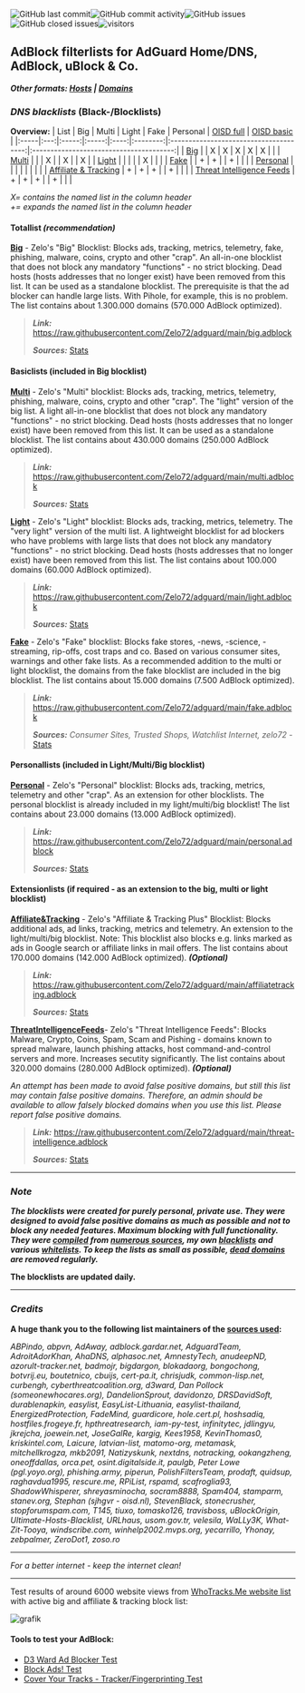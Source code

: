 ![GitHub last commit](https://img.shields.io/github/last-commit/zelo72/adguard)![GitHub commit activity](https://img.shields.io/github/commit-activity/m/zelo72/adguard)![GitHub issues](https://img.shields.io/github/issues/zelo72/adguard)![GitHub closed issues](https://img.shields.io/github/issues-closed/zelo72/adguard)![visitors](https://visitor-badge.glitch.me/badge?page_id=zelo72.adguard&left_color=grey&right_color=blue)

## AdBlock filterlists for AdGuard Home/DNS, AdBlock, uBlock & Co.
***Other formats: [Hosts](https://github.com/Zelo72/hosts) | [Domains](https://github.com/Zelo72/rpi)***

### ***DNS blacklists*** (Black-/Blocklists)

**Overview:**
| List | Big | Multi | Light | Fake | Personal | [OISD full](https://oisd.nl/downloads) | [OISD basic](https://oisd.nl/downloads) |
|:-----|:---:|:-----:|:-----:|:----:|:--------:|:--------------------------------------:|:---------------------------------------:|
| [Big](https://raw.githubusercontent.com/Zelo72/adguard/main/big.adblock)                                       |   | X | X | X | X | X |   |
| [Multi](https://raw.githubusercontent.com/Zelo72/adguard/main/multi.adblock)                                   |   |   | X |   | X |   | X |
| [Light](https://raw.githubusercontent.com/Zelo72/adguard/main/light.adblock)                                   |   |   |   |   | X |   |   |
| [Fake](https://raw.githubusercontent.com/Zelo72/adguard/main/fake.adblock)                                     |   | + | + |   | + |   |   |
| [Personal](https://raw.githubusercontent.com/Zelo72/adguard/main/personal.adblock)                             |   |   |   |   |   |   |   |
| [Affiliate & Tracking](https://raw.githubusercontent.com/Zelo72/adguard/main/affiliatetracking.adblock)        | + | + | + |   | + |   |   |
| [Threat Intelligence Feeds](https://raw.githubusercontent.com/Zelo72/adguard/main/threat-intelligence.adblock) | + | + | + |   | + |   |   |

*X= contains the named list in the column header    
+= expands the named list in the column header*
         
#### Totallist ***(recommendation)***

[**Big**](https://raw.githubusercontent.com/Zelo72/adguard/main/big.adblock) - Zelo's "Big" Blocklist: Blocks ads, tracking, metrics, telemetry, fake, phishing, malware, coins, crypto and other "crap". An all-in-one blocklist that does not block any mandatory "functions" - no strict blocking. Dead hosts (hosts addresses that no longer exist) have been removed from this list. It can be used as a standalone blocklist. The prerequisite is that the ad blocker can handle large lists. With Pihole, for example, this is no problem. The list contains about 1.300.000 domains (570.000 AdBlock optimized).

> ***Link:***
> https://raw.githubusercontent.com/Zelo72/adguard/main/big.adblock
> 
> ***Sources:*** [Stats](https://github.com/Zelo72/rpi/blob/master/pihole/blocklists/big.stats)

#### Basiclists (included in Big blocklist)

[**Multi**](https://raw.githubusercontent.com/Zelo72/adguard/main/multi.adblock) - Zelo's "Multi" blocklist: Blocks ads, tracking, metrics, telemetry, phishing, malware, coins, crypto and other "crap". The "light" version of the big list. A light all-in-one blocklist that does not block any mandatory "functions" - no strict blocking. Dead hosts (hosts addresses that no longer exist) have been removed from this list. It can be used as a standalone blocklist. The list contains about 430.000 domains (250.000 AdBlock optimized).

> ***Link:***
> https://raw.githubusercontent.com/Zelo72/adguard/main/multi.adblock
> 
> ***Sources:*** [Stats](https://github.com/Zelo72/rpi/blob/master/pihole/blocklists/multi.stats)

[**Light**](https://raw.githubusercontent.com/Zelo72/adguard/main/light.adblock) - Zelo's "Light" blocklist: Blocks ads, tracking, metrics, telemetry. The "very light" version of the multi list. A lightweight blocklist for ad blockers who have problems with large lists that does not block any mandatory "functions" - no strict blocking. Dead hosts (hosts addresses that no longer exist) have been removed from this list. The list contains about 100.000 domains (60.000 AdBlock optimized).

> ***Link:***
> https://raw.githubusercontent.com/Zelo72/adguard/main/light.adblock
> 
> ***Sources:*** [Stats](https://github.com/Zelo72/rpi/blob/master/pihole/blocklists/light.stats)

[**Fake**](https://raw.githubusercontent.com/Zelo72/adguard/main/fake.adblock) - Zelo's "Fake" blocklist: Blocks fake stores, -news, -science, -streaming, rip-offs, cost traps and co. Based on various consumer sites, warnings and other fake lists. As a recommended addition to the multi or light blocklist, the domains from the fake blocklist are included in the big blocklist. The list contains about 15.000 domains (7.500 AdBlock optimized).

> ***Link:*** https://raw.githubusercontent.com/Zelo72/adguard/main/fake.adblock
> 
> ***Sources:*** *Consumer Sites, Trusted Shops, Watchlist Internet, zelo72* - [Stats](https://github.com/Zelo72/rpi/blob/master/pihole/blocklists/fake.stats)

#### Personallists (included in Light/Multi/Big blocklist)

[**Personal**](https://raw.githubusercontent.com/Zelo72/adguard/main/personal.adblock) - Zelo's "Personal" blocklist: Blocks ads, tracking, metrics, telemetry and  other "crap". As an extension for other blocklists. The personal blocklist is already included in my light/multi/big blocklist! The list contains about 23.000 domains (13.000 AdBlock optimized).

> ***Link:*** https://raw.githubusercontent.com/Zelo72/adguard/main/personal.adblock
> 
> ***Sources:*** [Stats](https://github.com/Zelo72/rpi/blob/master/pihole/blocklists/personal.stats)

#### Extensionlists (if required - as an extension to the big, multi or light blocklist)

[**Affiliate&Tracking**](https://raw.githubusercontent.com/Zelo72/adguard/main/affiliatetracking.adblock) - Zelo's "Affiliate & Tracking Plus" Blocklist: Blocks additional ads, ad links, tracking, metrics and telemetry. An extension to the light/multi/big blocklist. Note: This blocklist also blocks e.g. links marked as ads in Google search or affiliate links in mail offers. The list contains about 170.000 domains (142.000 AdBlock optimized). ***(Optional)***

> ***Link:*** https://raw.githubusercontent.com/Zelo72/adguard/main/affiliatetracking.adblock
> 
> ***Sources:*** [Stats](https://github.com/Zelo72/rpi/blob/master/pihole/blocklists/affiliatetracking.stats)

[**ThreatIntelligenceFeeds**](https://raw.githubusercontent.com/Zelo72/adguard/main/threat-intelligence.adblock)- Zelo's "Threat Intelligence Feeds": Blocks Malware, Crypto, Coins, Spam, Scam and Pishing - domains known to spread malware, launch phishing attacks, host command-and-control servers and more. Increases secutity significantly. The list contains about 320.000 domains (280.000 AdBlock optimized). ***(Optional)***

*An attempt has been made to avoid false positive domains, but still this list may contain false positive domains. Therefore, an admin should be available to allow falsely blocked domains when you use this list. Please report false positive domains.*

> ***Link:*** https://raw.githubusercontent.com/Zelo72/adguard/main/threat-intelligence.adblock
> 
> ***Sources:*** [Stats](https://github.com/Zelo72/rpi/blob/master/pihole/blocklists/threat-intelligence.stats)

---

### ***Note***

***The blocklists were created for purely personal, private use. They were designed to avoid false positive domains as much as possible and not to block any needed features. Maximum blocking with full functionality. They were [compiled](https://github.com/Zelo72/rpi/tree/master/pihole/blocklists/build) from [numerous sources](https://github.com/Zelo72/adguard/blob/main/SOURCES.md), my own [blacklists](https://github.com/Zelo72/rpi/tree/master/pihole/blocklists/data) and various [whitelists](https://github.com/Zelo72/adguard/blob/main/SOURCES.md#white--dead-list). To keep the lists as small as possible, [dead domains](https://github.com/Zelo72/adguard/blob/main/SOURCES.md#white--dead-list) are removed regularly.***

**The blocklists are updated daily.**

---

### ***Credits***

**A huge thank you to the following list maintainers of the [sources used](https://github.com/Zelo72/rpi/blob/master/SOURCES.md):**

*ABPindo, abpvn, AdAway, adblock.gardar.net, AdguardTeam, AdroitAdorKhan, AhaDNS, alphasoc.net, AmnestyTech, anudeepND, azorult-tracker.net, badmojr, bigdargon, blokadaorg, bongochong, botvrij.eu, boutetnico, cbuijs, cert-pa.it, chrisjudk, common-lisp.net, curbengh, cyberthreatcoalition.org, d3ward, Dan Pollock (someonewhocares.org), DandelionSprout, davidonzo, DRSDavidSoft, durablenapkin, easylist, EasyList-Lithuania, easylist-thailand, EnergizedProtection, FadeMind, guardicore, hole.cert.pl, hoshsadiq, hostfiles.frogeye.fr, hpthreatresearch, iam-py-test, infinitytec, jdlingyu, jkrejcha, joewein.net, JoseGalRe, kargig, Kees1958, KevinThomas0, kriskintel.com, Laicure, latvian-list, matomo-org, metamask, mitchellkrogza, mkb2091, Natizyskunk, nextdns, notracking, ookangzheng, oneoffdallas, orca.pet, osint.digitalside.it, paulgb, Peter Lowe (pgl.yoyo.org), phishing.army, piperun, PolishFiltersTeam, prodaft, quidsup, raghavdua1995, rescure.me, RPiList, rspamd, scafroglia93, ShadowWhisperer, shreyasminocha, socram8888, Spam404, stamparm, stanev.org, Stephan (sjhgvr - oisd.nl), StevenBlack, stonecrusher, stopforumspam.com, T145, tiuxo, tomasko126, travisboss, uBlockOrigin, Ultimate-Hosts-Blacklist, URLhaus, usom.gov.tr, velesila, WaLLy3K, What-Zit-Tooya, windscribe.com, winhelp2002.mvps.org, yecarrillo, Yhonay, zebpalmer, ZeroDot1, zoso.ro*

---

*For a better internet - keep the internet clean!*

---

Test results of around 6000 website views from [WhoTracks.Me website list](https://whotracks.me/websites.html) with active big and affiliate & tracking block list:

![grafik](https://user-images.githubusercontent.com/62211544/137098766-08427ada-623c-4590-a689-03a4c1159cd4.png)

#### **Tools to test your AdBlock:**

- [D3 Ward Ad Blocker Test](https://d3ward.github.io/toolz/adblock.html)
- [Block Ads! Test](https://blockads.fivefilters.org)
- [Cover Your Tracks - Tracker/Fingerprinting Test](https://coveryourtracks.eff.org/)